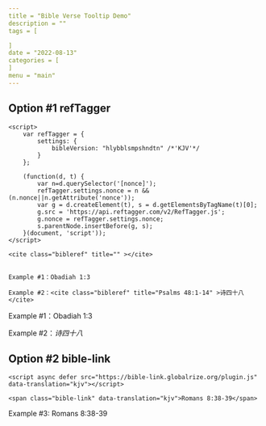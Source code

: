 ```yaml
---
title = "Bible Verse Tooltip Demo"
description = ""
tags = [

]
date = "2022-08-13"
categories = [
]
menu = "main"
---
```



## Option #1 refTagger
```
<script>
	var refTagger = {
		settings: {
			bibleVersion: "hlybblsmpshndtn" /*'KJV'*/
		}
	}; 

	(function(d, t) {
		var n=d.querySelector('[nonce]');
		refTagger.settings.nonce = n && (n.nonce||n.getAttribute('nonce'));
		var g = d.createElement(t), s = d.getElementsByTagName(t)[0];
		g.src = 'https://api.reftagger.com/v2/RefTagger.js';
		g.nonce = refTagger.settings.nonce;
		s.parentNode.insertBefore(g, s);
	}(document, 'script'));
</script>

<cite class="bibleref" title="" ></cite> 


Example #1：Obadiah 1:3

Example #2：<cite class="bibleref" title="Psalms 48:1-14" >诗四十八</cite>

```
<script>
	var refTagger = {
		settings: {
			bibleVersion: "hlybblsmpshndtn" /*'KJV'*/
		}
	}; 

	(function(d, t) {
		var n=d.querySelector('[nonce]');
		refTagger.settings.nonce = n && (n.nonce||n.getAttribute('nonce'));
		var g = d.createElement(t), s = d.getElementsByTagName(t)[0];
		g.src = 'https://api.reftagger.com/v2/RefTagger.js';
		g.nonce = refTagger.settings.nonce;
		s.parentNode.insertBefore(g, s);
	}(document, 'script'));
</script>

Example #1：Obadiah 1:3

Example #2：<cite class="bibleref" title="Psalms 48:1-14" >诗四十八</cite>



## Option #2 bible-link

```
<script async defer src="https://bible-link.globalrize.org/plugin.js" data-translation="kjv"></script>

<span class="bible-link" data-translation="kjv">Romans 8:38-39</span>
```

Example #3: <span class="bible-link" data-translation="kjv">Romans 8:38-39</span>

<script async defer src="https://bible-link.globalrize.org/plugin.js" data-translation="kjv"></script>